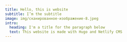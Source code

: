 ```yaml
---
title: Hello, this is website
subtitle: I’m the subtitle
image: img/сканированное-изображение-8.jpeg
intro:
  heading: I'm a title for the paragraph below
  text: This website is made with Hugo and Netlify CMS
---
```


